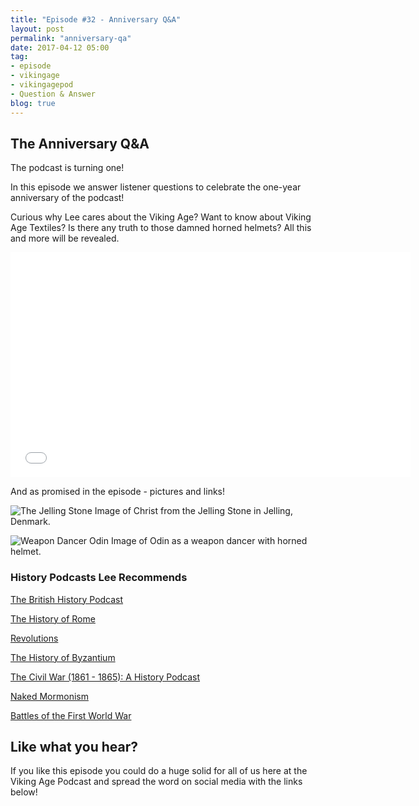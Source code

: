 ```yaml
---
title: "Episode #32 - Anniversary Q&A"
layout: post
permalink: "anniversary-qa"
date: 2017-04-12 05:00
tag:
- episode
- vikingage
- vikingagepod
- Question & Answer
blog: true
---
```


## The Anniversary Q&A

The podcast is turning one! 

In this episode we answer listener questions to celebrate the one-year anniversary of the podcast! 

Curious why Lee cares about the Viking Age? Want to know about Viking Age Textiles? Is there any truth to those damned horned helmets? All this and more will be revealed. 

<iframe style="border: none" src="//html5-player.libsyn.com/embed/episode/id/5254662/height/360/width/640/theme/standard/autonext/no/thumbnail/yes/autoplay/no/preload/no/no_addthis/no/direction/backward/" height="360" width="640" scrolling="no"  allowfullscreen webkitallowfullscreen mozallowfullscreen oallowfullscreen msallowfullscreen></iframe>

And as promised in the episode - pictures and links! 

![The Jelling Stone]({{site.url}}/assets/images/art_style/tunic.png "The Jelling Stone")
Image of Christ from the Jelling Stone in Jelling, Denmark. 

![Weapon Dancer Odin]({{site.url}}/assets/images/art_style/gripping.png "Weapon Dancer Odin")
Image of Odin as a weapon dancer with horned helmet. 

### History Podcasts Lee Recommends 

[The British History Podcast](https://www.thebritishhistorypodcast.com/)

[The History of Rome](http://thehistoryofrome.typepad.com/)

[Revolutions](http://www.revolutionspodcast.com/)

[The History of Byzantium](https://thehistoryofbyzantium.com/)

[The Civil War (1861 - 1865): A History Podcast](http://civilwarpodcast.org/)

[Naked Mormonism](http://nakedmormonismpodcast.com/index.html)

[Battles of the First World War](http://www.firstworldwarpodcast.com/)

## Like what you hear?
If you like this episode you could do a huge solid for all of us here at the Viking Age Podcast and spread the word on social media with the links below!